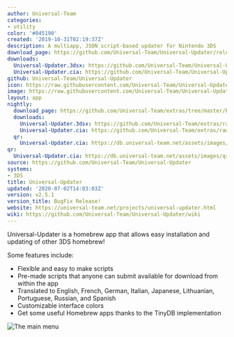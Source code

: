 ```yaml
---
author: Universal-Team
categories:
- utility
color: '#045190'
created: '2019-10-31T02:19:37Z'
description: A multiapp, JSON script-based updater for Nintendo 3DS
download_page: https://github.com/Universal-Team/Universal-Updater/releases/tag/v2.5.1
downloads:
  Universal-Updater.3dsx: https://github.com/Universal-Team/Universal-Updater/releases/download/v2.5.1/Universal-Updater.3dsx
  Universal-Updater.cia: https://github.com/Universal-Team/Universal-Updater/releases/download/v2.5.1/Universal-Updater.cia
github: Universal-Team/Universal-Updater
icon: https://raw.githubusercontent.com/Universal-Team/Universal-Updater/master/app/icon.png
image: https://raw.githubusercontent.com/Universal-Team/Universal-Updater/master/app/banner.png
layout: app
nightly:
  download_page: https://github.com/Universal-Team/extras/tree/master/builds/Universal-Updater
  downloads:
    Universal-Updater.3dsx: https://github.com/Universal-Team/extras/raw/master/builds/Universal-Updater/Universal-Updater.3dsx
    Universal-Updater.cia: https://github.com/Universal-Team/extras/raw/master/builds/Universal-Updater/Universal-Updater.cia
  qr:
    Universal-Updater.cia: https://db.universal-team.net/assets/images/qr/nightly/universal-updater.cia.png
qr:
  Universal-Updater.cia: https://db.universal-team.net/assets/images/qr/universal-updater.cia.png
source: https://github.com/Universal-Team/Universal-Updater
systems:
- 3DS
title: Universal-Updater
updated: '2020-07-02T14:03:03Z'
version: v2.5.1
version_title: BugFix Release!
website: https://universal-team.net/projects/universal-updater.html
wiki: https://github.com/Universal-Team/Universal-Updater/wiki
---
```

Universal-Updater is a homebrew app that allows easy installation and updating of other 3DS homebrew!

Some features include:
- Flexible and easy to make scripts
- Pre-made scripts that anyone can submit available for download from within the app
- Translated to English, French, German, Italian, Japanese, Lithuanian, Portuguese, Russian, and Spanish
- Customizable interface colors
- Get some useful Homebrew apps thanks to the TinyDB implementation

![The main menu](https://universal-team.net/images/universal-updater/mainMenu.png)